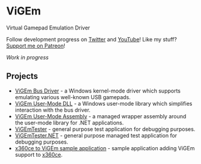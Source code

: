 # ViGEm
Virtual Gamepad Emulation Driver

Follow development progress on [Twitter](https://twitter.com/CNefarius) and [YouTube](https://www.youtube.com/user/nefarius2k8)! Like my stuff? [Support me on Patreon](https://www.patreon.com/nefarius)!

*Work in progress*

## Projects
- [ViGEm Bus Driver](../../tree/master/ViGEmBus) - a Windows kernel-mode driver which supports emulating various well-known USB gamepads.
- [ViGEm User-Mode DLL](../../tree/master/ViGEmUM) - a Windows user-mode library which simplifies interaction with the bus driver.
- [ViGEm User-Mode Assembly](../../tree/master/ViGEmUM.NET) - a managed wrapper assembly around the user-mode library for .NET applications.
- [ViGEmTester](../../tree/master/ViGEmTester) - general purpose test application for debugging purposes.
- [ViGEmTester.NET](../../tree/master/ViGEmTester.NET) - general purpose managed test application for debugging purposes.
- [x360ce to ViGEm sample application](../../tree/master/x360ce2ViGEm) - sample application adding ViGEm support to [x360ce](https://github.com/x360ce/x360ce).
